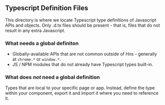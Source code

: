 ## Typescript Definition Files

This directory is where we locate Typescript type definitions of Javascript APIs and objects. Only .d.ts files should be present - that is, files that do not result in any extra Javascript.

### What needs a global definiton

- Globally-available APIs that are not common outside of Hns - generally at `chrome.*` or `window.*`.
- JS / NPM modules that do not already have Typescript types built-in.

### What does _not_ need a global definition

Types that are local to your specific page or app. Instead, define the type within your component, export it and import it where you need to reference it.
